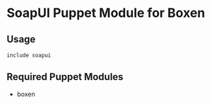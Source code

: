 # SoapUI Puppet Module for Boxen

## Usage

```puppet
include soapui
```

## Required Puppet Modules

* boxen

